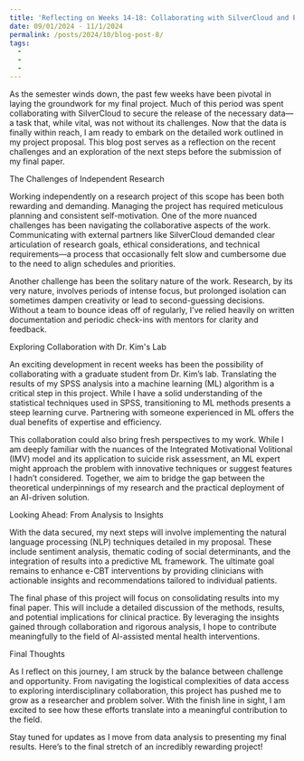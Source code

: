 ```yaml
---
title: 'Reflecting on Weeks 14-18: Collaborating with SilverCloud and Preparing for the Final Push'
date: 09/01/2024 - 11/1/2024
permalink: /posts/2024/10/blog-post-8/
tags:
  - 
  - 
  - 
---
```

As the semester winds down, the past few weeks have been pivotal in laying the groundwork for my final project. Much of this period was spent collaborating with SilverCloud to secure the release of the necessary data—a task that, while vital, was not without its challenges. Now that the data is finally within reach, I am ready to embark on the detailed work outlined in my project proposal. This blog post serves as a reflection on the recent challenges and an exploration of the next steps before the submission of my final paper.

The Challenges of Independent Research

Working independently on a research project of this scope has been both rewarding and demanding. Managing the project has required meticulous planning and consistent self-motivation. One of the more nuanced challenges has been navigating the collaborative aspects of the work. Communicating with external partners like SilverCloud demanded clear articulation of research goals, ethical considerations, and technical requirements—a process that occasionally felt slow and cumbersome due to the need to align schedules and priorities.

Another challenge has been the solitary nature of the work. Research, by its very nature, involves periods of intense focus, but prolonged isolation can sometimes dampen creativity or lead to second-guessing decisions. Without a team to bounce ideas off of regularly, I’ve relied heavily on written documentation and periodic check-ins with mentors for clarity and feedback.

Exploring Collaboration with Dr. Kim's Lab

An exciting development in recent weeks has been the possibility of collaborating with a graduate student from Dr. Kim’s lab. Translating the results of my SPSS analysis into a machine learning (ML) algorithm is a critical step in this project. While I have a solid understanding of the statistical techniques used in SPSS, transitioning to ML methods presents a steep learning curve. Partnering with someone experienced in ML offers the dual benefits of expertise and efficiency.

This collaboration could also bring fresh perspectives to my work. While I am deeply familiar with the nuances of the Integrated Motivational Volitional (IMV) model and its application to suicide risk assessment, an ML expert might approach the problem with innovative techniques or suggest features I hadn’t considered. Together, we aim to bridge the gap between the theoretical underpinnings of my research and the practical deployment of an AI-driven solution.

Looking Ahead: From Analysis to Insights

With the data secured, my next steps will involve implementing the natural language processing (NLP) techniques detailed in my proposal. These include sentiment analysis, thematic coding of social determinants, and the integration of results into a predictive ML framework. The ultimate goal remains to enhance e-CBT interventions by providing clinicians with actionable insights and recommendations tailored to individual patients.

The final phase of this project will focus on consolidating results into my final paper. This will include a detailed discussion of the methods, results, and potential implications for clinical practice. By leveraging the insights gained through collaboration and rigorous analysis, I hope to contribute meaningfully to the field of AI-assisted mental health interventions.

Final Thoughts

As I reflect on this journey, I am struck by the balance between challenge and opportunity. From navigating the logistical complexities of data access to exploring interdisciplinary collaboration, this project has pushed me to grow as a researcher and problem solver. With the finish line in sight, I am excited to see how these efforts translate into a meaningful contribution to the field.

Stay tuned for updates as I move from data analysis to presenting my final results. Here’s to the final stretch of an incredibly rewarding project!
